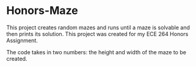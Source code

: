 # Honors-Maze

This project creates random mazes and runs until a maze is solvable and then prints its solution. This project was created for my ECE 264 Honors Assignment.

The code takes in two numbers: the height and width of the maze to be created.
